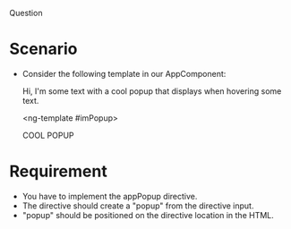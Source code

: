 Question
# Scenario #
* Consider the following template in our AppComponent:

    <p>Hi, I'm some text <span [appPopup]="imPopup">with a cool popup</span> that displays
     when hovering some text.</p>

    <ng-template #imPopup>
        <p>COOL POPUP</p>
    </ng-template>

# Requirement #
* You have to implement the appPopup directive.
* The directive should create a "popup" from the directive input.
* "popup" should be positioned on the directive location in the HTML.